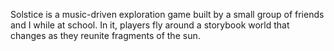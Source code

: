 Solstice is a music-driven exploration game built by a small group of friends and I while at school. In it, players fly around a storybook world that changes as they reunite fragments of the sun.
